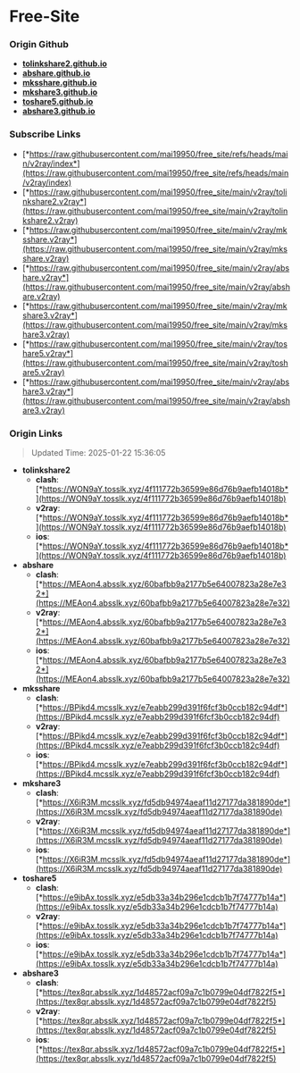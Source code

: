 # Free-Site

### Origin Github

- [**tolinkshare2.github.io**](https://github.com/tolinkshare2/tolinkshare2.github.io)
- [**abshare.github.io**](https://github.com/abshare/abshare.github.io)
- [**mksshare.github.io**](https://github.com/mksshare/mksshare.github.io)
- [**mkshare3.github.io**](https://github.com/mkshare3/mkshare3.github.io)
- [**toshare5.github.io**](https://github.com/toshare5/toshare5.github.io)
- [**abshare3.github.io**](https://github.com/abshare3/abshare3.github.io)

### Subscribe Links

- [*https://raw.githubusercontent.com/mai19950/free_site/refs/heads/main/v2ray/index*](https://raw.githubusercontent.com/mai19950/free_site/refs/heads/main/v2ray/index)
- [*https://raw.githubusercontent.com/mai19950/free_site/main/v2ray/tolinkshare2.v2ray*](https://raw.githubusercontent.com/mai19950/free_site/main/v2ray/tolinkshare2.v2ray)
- [*https://raw.githubusercontent.com/mai19950/free_site/main/v2ray/mksshare.v2ray*](https://raw.githubusercontent.com/mai19950/free_site/main/v2ray/mksshare.v2ray)
- [*https://raw.githubusercontent.com/mai19950/free_site/main/v2ray/abshare.v2ray*](https://raw.githubusercontent.com/mai19950/free_site/main/v2ray/abshare.v2ray)
- [*https://raw.githubusercontent.com/mai19950/free_site/main/v2ray/mkshare3.v2ray*](https://raw.githubusercontent.com/mai19950/free_site/main/v2ray/mkshare3.v2ray)
- [*https://raw.githubusercontent.com/mai19950/free_site/main/v2ray/toshare5.v2ray*](https://raw.githubusercontent.com/mai19950/free_site/main/v2ray/toshare5.v2ray)
- [*https://raw.githubusercontent.com/mai19950/free_site/main/v2ray/abshare3.v2ray*](https://raw.githubusercontent.com/mai19950/free_site/main/v2ray/abshare3.v2ray)

### Origin Links

> Updated Time: 2025-01-22 15:36:05

- **tolinkshare2**
  - **clash**: [*https://WON9aY.tosslk.xyz/4f111772b36599e86d76b9aefb14018b*](https://WON9aY.tosslk.xyz/4f111772b36599e86d76b9aefb14018b)
  - **v2ray**: [*https://WON9aY.tosslk.xyz/4f111772b36599e86d76b9aefb14018b*](https://WON9aY.tosslk.xyz/4f111772b36599e86d76b9aefb14018b)
  - **ios**: [*https://WON9aY.tosslk.xyz/4f111772b36599e86d76b9aefb14018b*](https://WON9aY.tosslk.xyz/4f111772b36599e86d76b9aefb14018b)
- **abshare**
  - **clash**: [*https://MEAon4.absslk.xyz/60bafbb9a2177b5e64007823a28e7e32*](https://MEAon4.absslk.xyz/60bafbb9a2177b5e64007823a28e7e32)
  - **v2ray**: [*https://MEAon4.absslk.xyz/60bafbb9a2177b5e64007823a28e7e32*](https://MEAon4.absslk.xyz/60bafbb9a2177b5e64007823a28e7e32)
  - **ios**: [*https://MEAon4.absslk.xyz/60bafbb9a2177b5e64007823a28e7e32*](https://MEAon4.absslk.xyz/60bafbb9a2177b5e64007823a28e7e32)
- **mksshare**
  - **clash**: [*https://BPikd4.mcsslk.xyz/e7eabb299d391f6fcf3b0ccb182c94df*](https://BPikd4.mcsslk.xyz/e7eabb299d391f6fcf3b0ccb182c94df)
  - **v2ray**: [*https://BPikd4.mcsslk.xyz/e7eabb299d391f6fcf3b0ccb182c94df*](https://BPikd4.mcsslk.xyz/e7eabb299d391f6fcf3b0ccb182c94df)
  - **ios**: [*https://BPikd4.mcsslk.xyz/e7eabb299d391f6fcf3b0ccb182c94df*](https://BPikd4.mcsslk.xyz/e7eabb299d391f6fcf3b0ccb182c94df)
- **mkshare3**
  - **clash**: [*https://X6iR3M.mcsslk.xyz/fd5db94974aeaf11d27177da381890de*](https://X6iR3M.mcsslk.xyz/fd5db94974aeaf11d27177da381890de)
  - **v2ray**: [*https://X6iR3M.mcsslk.xyz/fd5db94974aeaf11d27177da381890de*](https://X6iR3M.mcsslk.xyz/fd5db94974aeaf11d27177da381890de)
  - **ios**: [*https://X6iR3M.mcsslk.xyz/fd5db94974aeaf11d27177da381890de*](https://X6iR3M.mcsslk.xyz/fd5db94974aeaf11d27177da381890de)
- **toshare5**
  - **clash**: [*https://e9ibAx.tosslk.xyz/e5db33a34b296e1cdcb1b7f74777b14a*](https://e9ibAx.tosslk.xyz/e5db33a34b296e1cdcb1b7f74777b14a)
  - **v2ray**: [*https://e9ibAx.tosslk.xyz/e5db33a34b296e1cdcb1b7f74777b14a*](https://e9ibAx.tosslk.xyz/e5db33a34b296e1cdcb1b7f74777b14a)
  - **ios**: [*https://e9ibAx.tosslk.xyz/e5db33a34b296e1cdcb1b7f74777b14a*](https://e9ibAx.tosslk.xyz/e5db33a34b296e1cdcb1b7f74777b14a)
- **abshare3**
  - **clash**: [*https://tex8qr.absslk.xyz/1d48572acf09a7c1b0799e04df7822f5*](https://tex8qr.absslk.xyz/1d48572acf09a7c1b0799e04df7822f5)
  - **v2ray**: [*https://tex8qr.absslk.xyz/1d48572acf09a7c1b0799e04df7822f5*](https://tex8qr.absslk.xyz/1d48572acf09a7c1b0799e04df7822f5)
  - **ios**: [*https://tex8qr.absslk.xyz/1d48572acf09a7c1b0799e04df7822f5*](https://tex8qr.absslk.xyz/1d48572acf09a7c1b0799e04df7822f5)
